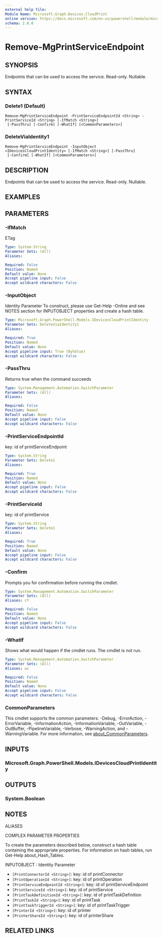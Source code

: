 ```yaml
---
external help file:
Module Name: Microsoft.Graph.Devices.CloudPrint
online version: https://docs.microsoft.com/en-us/powershell/module/microsoft.graph.devices.cloudprint/remove-mgprintserviceendpoint
schema: 2.0.0
---
```


# Remove-MgPrintServiceEndpoint

## SYNOPSIS
Endpoints that can be used to access the service.
Read-only.
Nullable.

## SYNTAX

### Delete1 (Default)
```
Remove-MgPrintServiceEndpoint -PrintServiceEndpointId <String> -PrintServiceId <String> [-IfMatch <String>]
 [-PassThru] [-Confirm] [-WhatIf] [<CommonParameters>]
```

### DeleteViaIdentity1
```
Remove-MgPrintServiceEndpoint -InputObject <IDevicesCloudPrintIdentity> [-IfMatch <String>] [-PassThru]
 [-Confirm] [-WhatIf] [<CommonParameters>]
```

## DESCRIPTION
Endpoints that can be used to access the service.
Read-only.
Nullable.

## EXAMPLES

## PARAMETERS

### -IfMatch
ETag

```yaml
Type: System.String
Parameter Sets: (All)
Aliases:

Required: False
Position: Named
Default value: None
Accept pipeline input: False
Accept wildcard characters: False
```

### -InputObject
Identity Parameter
To construct, please use Get-Help -Online and see NOTES section for INPUTOBJECT properties and create a hash table.

```yaml
Type: Microsoft.Graph.PowerShell.Models.IDevicesCloudPrintIdentity
Parameter Sets: DeleteViaIdentity1
Aliases:

Required: True
Position: Named
Default value: None
Accept pipeline input: True (ByValue)
Accept wildcard characters: False
```

### -PassThru
Returns true when the command succeeds

```yaml
Type: System.Management.Automation.SwitchParameter
Parameter Sets: (All)
Aliases:

Required: False
Position: Named
Default value: None
Accept pipeline input: False
Accept wildcard characters: False
```

### -PrintServiceEndpointId
key: id of printServiceEndpoint

```yaml
Type: System.String
Parameter Sets: Delete1
Aliases:

Required: True
Position: Named
Default value: None
Accept pipeline input: False
Accept wildcard characters: False
```

### -PrintServiceId
key: id of printService

```yaml
Type: System.String
Parameter Sets: Delete1
Aliases:

Required: True
Position: Named
Default value: None
Accept pipeline input: False
Accept wildcard characters: False
```

### -Confirm
Prompts you for confirmation before running the cmdlet.

```yaml
Type: System.Management.Automation.SwitchParameter
Parameter Sets: (All)
Aliases: cf

Required: False
Position: Named
Default value: None
Accept pipeline input: False
Accept wildcard characters: False
```

### -WhatIf
Shows what would happen if the cmdlet runs.
The cmdlet is not run.

```yaml
Type: System.Management.Automation.SwitchParameter
Parameter Sets: (All)
Aliases: wi

Required: False
Position: Named
Default value: None
Accept pipeline input: False
Accept wildcard characters: False
```

### CommonParameters
This cmdlet supports the common parameters: -Debug, -ErrorAction, -ErrorVariable, -InformationAction, -InformationVariable, -OutVariable, -OutBuffer, -PipelineVariable, -Verbose, -WarningAction, and -WarningVariable. For more information, see [about_CommonParameters](http://go.microsoft.com/fwlink/?LinkID=113216).

## INPUTS

### Microsoft.Graph.PowerShell.Models.IDevicesCloudPrintIdentity

## OUTPUTS

### System.Boolean

## NOTES

ALIASES

COMPLEX PARAMETER PROPERTIES

To create the parameters described below, construct a hash table containing the appropriate properties. For information on hash tables, run Get-Help about_Hash_Tables.


INPUTOBJECT <IDevicesCloudPrintIdentity>: Identity Parameter
  - `[PrintConnectorId <String>]`: key: id of printConnector
  - `[PrintOperationId <String>]`: key: id of printOperation
  - `[PrintServiceEndpointId <String>]`: key: id of printServiceEndpoint
  - `[PrintServiceId <String>]`: key: id of printService
  - `[PrintTaskDefinitionId <String>]`: key: id of printTaskDefinition
  - `[PrintTaskId <String>]`: key: id of printTask
  - `[PrintTaskTriggerId <String>]`: key: id of printTaskTrigger
  - `[PrinterId <String>]`: key: id of printer
  - `[PrinterShareId <String>]`: key: id of printerShare

## RELATED LINKS

